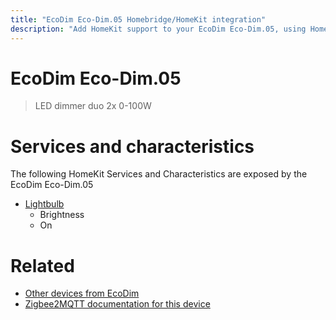 ```yaml
---
title: "EcoDim Eco-Dim.05 Homebridge/HomeKit integration"
description: "Add HomeKit support to your EcoDim Eco-Dim.05, using Homebridge, Zigbee2MQTT and homebridge-z2m."
---
```

<!---
This file has been GENERATED using src/docgen/docgen.ts
DO NOT EDIT THIS FILE MANUALLY!
-->
# EcoDim Eco-Dim.05
> LED dimmer duo 2x 0-100W


# Services and characteristics
The following HomeKit Services and Characteristics are exposed by
the EcoDim Eco-Dim.05

* [Lightbulb](../../light.md)
  * Brightness
  * On


# Related
* [Other devices from EcoDim](../index.md#ecodim)
* [Zigbee2MQTT documentation for this device](https://www.zigbee2mqtt.io/devices/Eco-Dim.05.html)